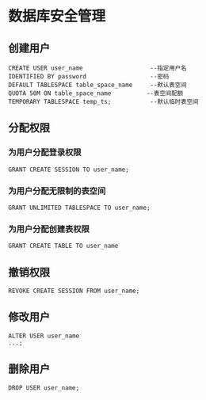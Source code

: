 # 数据库安全管理

## 创建用户

    CREATE USER user_name                   --指定用户名
    IDENTIFIED BY password                  --密码
    DEFAULT TABLESPACE table_space_name     --默认表空间
    QUOTA 50M ON table_space_name          --表空间配额
    TEMPORARY TABLESPACE temp_ts;           --默认临时表空间

## 分配权限

### 为用户分配登录权限

    GRANT CREATE SESSION TO user_name;

### 为用户分配无限制的表空间

    GRANT UNLIMITED TABLESPACE TO user_name;

### 为用户分配创建表权限

    GRANT CREATE TABLE TO user_name

## 撤销权限

    REVOKE CREATE SESSION FROM user_name;

## 修改用户

    ALTER USER user_name 
    ...;

## 删除用户

    DROP USER user_name;

